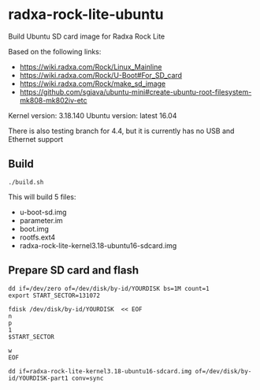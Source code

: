 # radxa-rock-lite-ubuntu
Build Ubuntu SD card image for Radxa Rock Lite

Based on the following links:

* https://wiki.radxa.com/Rock/Linux_Mainline
* https://wiki.radxa.com/Rock/U-Boot#For_SD_card
* https://wiki.radxa.com/Rock/make_sd_image
* https://github.com/sgjava/ubuntu-mini#create-ubuntu-root-filesystem-mk808-mk802iv-etc

Kernel version: 3.18.140
Ubuntu version: latest 16.04

There is also testing branch for 4.4, but it is currently has no USB and Ethernet support

## Build

`./build.sh`

This will build 5 files:

* u-boot-sd.img
* parameter.im
* boot.img
* rootfs.ext4
* radxa-rock-lite-kernel3.18-ubuntu16-sdcard.img

## Prepare SD card and flash
```
dd if=/dev/zero of=/dev/disk/by-id/YOURDISK bs=1M count=1
export START_SECTOR=131072

fdisk /dev/disk/by-id/YOURDISK  << EOF
n
p
1
$START_SECTOR

w
EOF

dd if=radxa-rock-lite-kernel3.18-ubuntu16-sdcard.img of=/dev/disk/by-id/YOURDISK-part1 conv=sync
```
